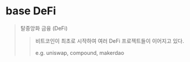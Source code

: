# base DeFi

> 탈중앙화 금융 (DeFi)
>
> > 비트코인이 최초로 시작하여 여러 DeFi 프로젝트들이 이어지고 있다.
> >
> > e.g. uniswap, compound, makerdao
